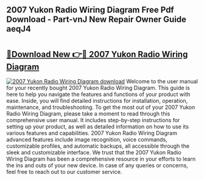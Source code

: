 ## 2007 Yukon Radio Wiring Diagram Free Pdf Download - Part-vnJ New Repair Owner Guide aeqJ4

# <h2><a href="http://dfpnso.blite.top/?on=2007+Yukon+Radio+Wiring+Diagram">🔗Download New 👉🔴 2007 Yukon Radio Wiring Diagram</a></h2>

[![2007 Yukon Radio Wiring Diagram download](https://i.imgur.com/lujVjoI.png)](http://dfpnso.blite.top/?on=2007+Yukon+Radio+Wiring+Diagram)
Welcome to the user manual for your recently bought 2007 Yukon Radio Wiring Diagram. This guide is here to help you navigate the features and functions of your product with ease. Inside, you will find detailed instructions for installation, operation, maintenance, and troubleshooting. To get the most out of your 2007 Yukon Radio Wiring Diagram, please take a moment to read through this comprehensive user manual. It includes step-by-step instructions for setting up your product, as well as detailed information on how to use its various features and capabilities. 2007 Yukon Radio Wiring Diagram advanced features include image recognition, voice commands, customizable profiles, and automatic backups, all accessible through the sleek and customizable interface. We trust that the 2007 Yukon Radio Wiring Diagram has been a comprehensive resource in your efforts to learn the ins and outs of your new device. In case of any queries or concerns, feel free to reach out to our customer service.

